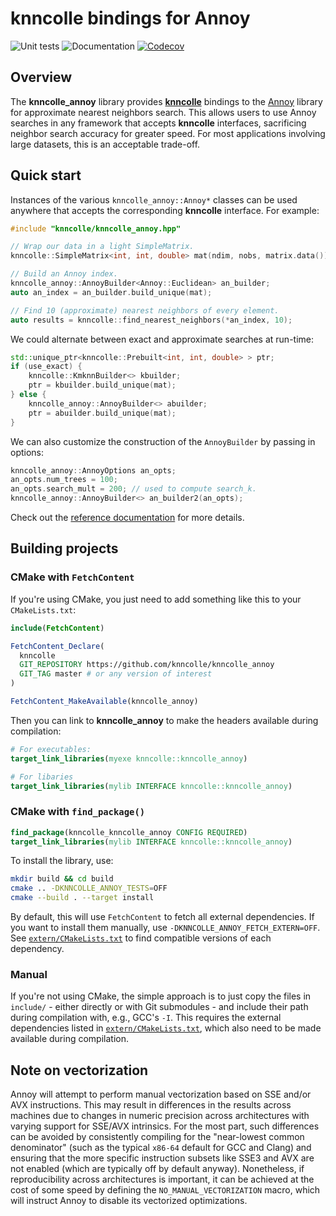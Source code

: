 # knncolle bindings for Annoy

![Unit tests](https://github.com/knncolle/knncolle_annoy/actions/workflows/run-tests.yaml/badge.svg)
![Documentation](https://github.com/knncolle/knncolle_annoy/actions/workflows/doxygenate.yaml/badge.svg)
[![Codecov](https://codecov.io/gh/knncolle/knncolle_annoy/branch/master/graph/badge.svg)](https://codecov.io/gh/knncolle/knncolle_annoy)

## Overview

The **knncolle_annoy** library provides [**knncolle**](https://github.com/knncolle/knncolle) bindings to 
the [Annoy](https://github.com/spotify/annoy) library for approximate nearest neighbors search.
This allows users to use Annoy searches in any framework that accepts **knncolle** interfaces, sacrificing neighbor search accuracy for greater speed.
For most applications involving large datasets, this is an acceptable trade-off.

## Quick start

Instances of the various `knncolle_annoy::Annoy*` classes can be used anywhere that accepts the corresponding **knncolle** interface.
For example:

```cpp
#include "knncolle/knncolle_annoy.hpp"

// Wrap our data in a light SimpleMatrix.
knncolle::SimpleMatrix<int, int, double> mat(ndim, nobs, matrix.data());

// Build an Annoy index. 
knncolle_annoy::AnnoyBuilder<Annoy::Euclidean> an_builder;
auto an_index = an_builder.build_unique(mat);

// Find 10 (approximate) nearest neighbors of every element.
auto results = knncolle::find_nearest_neighbors(*an_index, 10); 
```

We could alternate between exact and approximate searches at run-time:

```cpp
std::unique_ptr<knncolle::Prebuilt<int, int, double> > ptr;
if (use_exact) {
    knncolle::KmknnBuilder<> kbuilder;
    ptr = kbuilder.build_unique(mat);
} else {
    knncolle_annoy::AnnoyBuilder<> abuilder;
    ptr = abuilder.build_unique(mat);
}
```

We can also customize the construction of the `AnnoyBuilder` by passing in options:

```cpp
knncolle_annoy::AnnoyOptions an_opts;
an_opts.num_trees = 100;
an_opts.search_mult = 200; // used to compute search_k.
knncolle_annoy::AnnoyBuilder<> an_builder2(an_opts);
```

Check out the [reference documentation](https://knncolle.github.io/knncolle_annoy/) for more details.

## Building projects 

### CMake with `FetchContent`

If you're using CMake, you just need to add something like this to your `CMakeLists.txt`:

```cmake
include(FetchContent)

FetchContent_Declare(
  knncolle
  GIT_REPOSITORY https://github.com/knncolle/knncolle_annoy
  GIT_TAG master # or any version of interest
)

FetchContent_MakeAvailable(knncolle_annoy)
```

Then you can link to **knncolle_annoy** to make the headers available during compilation:

```cmake
# For executables:
target_link_libraries(myexe knncolle::knncolle_annoy)

# For libaries
target_link_libraries(mylib INTERFACE knncolle::knncolle_annoy)
```

### CMake with `find_package()`

```cmake
find_package(knncolle_knncolle_annoy CONFIG REQUIRED)
target_link_libraries(mylib INTERFACE knncolle::knncolle_annoy)
```

To install the library, use:

```sh
mkdir build && cd build
cmake .. -DKNNCOLLE_ANNOY_TESTS=OFF
cmake --build . --target install
```

By default, this will use `FetchContent` to fetch all external dependencies.
If you want to install them manually, use `-DKNNCOLLE_ANNOY_FETCH_EXTERN=OFF`.
See [`extern/CMakeLists.txt`](extern/CMakeLists.txt) to find compatible versions of each dependency.

### Manual

If you're not using CMake, the simple approach is to just copy the files in `include/` - either directly or with Git submodules - and include their path during compilation with, e.g., GCC's `-I`.
This requires the external dependencies listed in [`extern/CMakeLists.txt`](extern/CMakeLists.txt), which also need to be made available during compilation.

## Note on vectorization

Annoy will attempt to perform manual vectorization based on SSE and/or AVX instructions.
This may result in differences in the results across machines due to changes in numeric precision across architectures with varying support for SSE/AVX intrinsics.
For the most part, such differences can be avoided by consistently compiling for the "near-lowest common denominator" (such as the typical `x86-64` default for GCC and Clang) 
and ensuring that the more specific instruction subsets like SSE3 and AVX are not enabled (which are typically off by default anyway).
Nonetheless, if reproducibility across architectures is important, it can be achieved at the cost of some speed by defining the `NO_MANUAL_VECTORIZATION` macro,
which will instruct Annoy to disable its vectorized optimizations.
